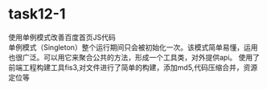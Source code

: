 # task12-1
使用单例模式改善百度首页JS代码   
单例模式（Singleton）整个运行期间只会被初始化一次。该模式简单易懂，运用也很广泛。可以用它来聚合公共的方法，形成一个工具类，对外提供api。  使用了前端工程构建工具fis3,对文件进行了简单的构建，添加md5,代码压缩合并，资源定位等
